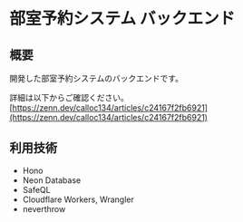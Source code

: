 # 部室予約システム バックエンド

## 概要

開発した部室予約システムのバックエンドです。

詳細は以下からご確認ください。
[https://zenn.dev/calloc134/articles/c24167f2fb6921](https://zenn.dev/calloc134/articles/c24167f2fb6921)

## 利用技術

- Hono
- Neon Database
- SafeQL
- Cloudflare Workers, Wrangler
- neverthrow
